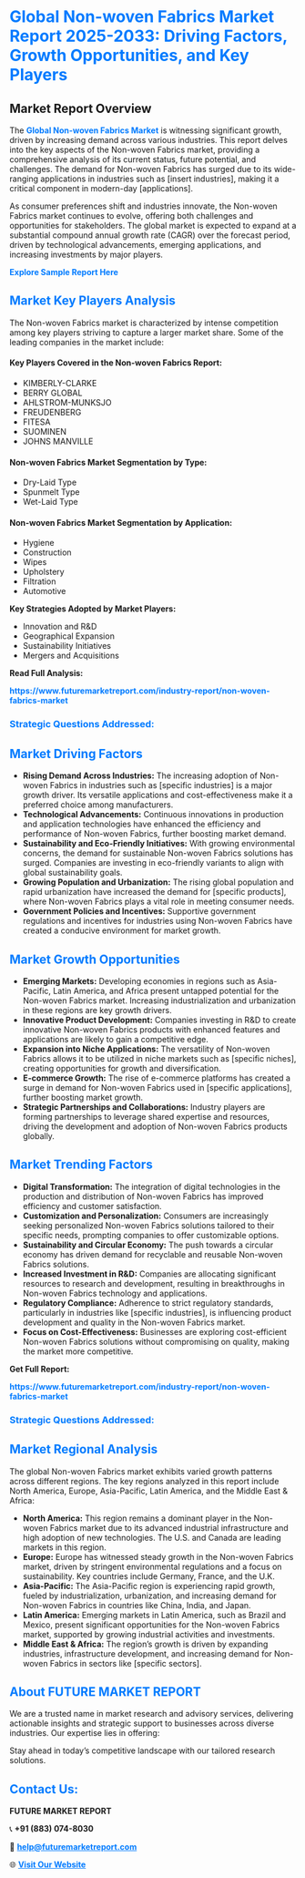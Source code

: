 <h1 style="color: #007BFF;">Global Non-woven Fabrics Market Report 2025-2033: Driving Factors, Growth Opportunities, and Key Players</h1>

<section id="overview">
<h2>Market Report Overview</h2>
<p>The <a href="https://www.futuremarketreport.com/industry-report/non-woven-fabrics-market" style="color: #007BFF; text-decoration: none;"><strong>Global Non-woven Fabrics Market</strong></a> is witnessing significant growth, driven by increasing demand across various industries. This report delves into the key aspects of the Non-woven Fabrics market, providing a comprehensive analysis of its current status, future potential, and challenges. The demand for Non-woven Fabrics has surged due to its wide-ranging applications in industries such as [insert industries], making it a critical component in modern-day [applications].</p>
<p>As consumer preferences shift and industries innovate, the Non-woven Fabrics market continues to evolve, offering both challenges and opportunities for stakeholders. The global market is expected to expand at a substantial compound annual growth rate (CAGR) over the forecast period, driven by technological advancements, emerging applications, and increasing investments by major players.</p>
</section>

<section id="overview">
<p><a href="https://www.futuremarketreport.com/request-sample/reportId=50793" style="color: #007BFF; text-decoration: none;"><strong>Explore Sample Report Here</strong></a></p>
</section>

<section id="key-players">
<h2 style="color: #007BFF;">Market Key Players Analysis</h2>
<p>The Non-woven Fabrics market is characterized by intense competition among key players striving to capture a larger market share. Some of the leading companies in the market include:</p>
<h4>Key Players Covered in the Non-woven Fabrics Report:</h4>
<ul><li>KIMBERLY-CLARKE</li><li>BERRY GLOBAL</li><li>AHLSTROM-MUNKSJO</li><li>FREUDENBERG</li><li>FITESA</li><li>SUOMINEN</li><li>JOHNS MANVILLE</li></ul>
<h4>Non-woven Fabrics Market Segmentation by Type:</h4>
<ul><li>Dry-Laid Type</li><li>Spunmelt Type</li><li>Wet-Laid Type</li></ul>

<h4>Non-woven Fabrics Market Segmentation by Application:</h4>
<ul><li>Hygiene</li><li>Construction</li><li>Wipes</li><li>Upholstery</li><li>Filtration</li><li>Automotive</li></ul>
<p><strong>Key Strategies Adopted by Market Players:</strong></p>
<ul>
<li>Innovation and R&D</li>
<li>Geographical Expansion</li>
<li>Sustainability Initiatives</li>
<li>Mergers and Acquisitions</li>
</ul>
</section>

<section>
<p><strong>Read Full Analysis: </strong></p><a href="https://www.futuremarketreport.com/industry-report/non-woven-fabrics-market" style="color: #007BFF; text-decoration: none;"><strong>https://www.futuremarketreport.com/industry-report/non-woven-fabrics-market</strong></a>
<h3 style="color: #007BFF;">Strategic Questions Addressed:</h3>
</section>

<section id="driving-factors">
<h2 style="color: #007BFF;">Market Driving Factors</h2>
<ul>
<li><strong>Rising Demand Across Industries:</strong> The increasing adoption of Non-woven Fabrics in industries such as [specific industries] is a major growth driver. Its versatile applications and cost-effectiveness make it a preferred choice among manufacturers.</li>
<li><strong>Technological Advancements:</strong> Continuous innovations in production and application technologies have enhanced the efficiency and performance of Non-woven Fabrics, further boosting market demand.</li>
<li><strong>Sustainability and Eco-Friendly Initiatives:</strong> With growing environmental concerns, the demand for sustainable Non-woven Fabrics solutions has surged. Companies are investing in eco-friendly variants to align with global sustainability goals.</li>
<li><strong>Growing Population and Urbanization:</strong> The rising global population and rapid urbanization have increased the demand for [specific products], where Non-woven Fabrics plays a vital role in meeting consumer needs.</li>
<li><strong>Government Policies and Incentives:</strong> Supportive government regulations and incentives for industries using Non-woven Fabrics have created a conducive environment for market growth.</li>
</ul>
</section>

<section id="growth-opportunities">
<h2 style="color: #007BFF;">Market Growth Opportunities</h2>
<ul>
<li><strong>Emerging Markets:</strong> Developing economies in regions such as Asia-Pacific, Latin America, and Africa present untapped potential for the Non-woven Fabrics market. Increasing industrialization and urbanization in these regions are key growth drivers.</li>
<li><strong>Innovative Product Development:</strong> Companies investing in R&D to create innovative Non-woven Fabrics products with enhanced features and applications are likely to gain a competitive edge.</li>
<li><strong>Expansion into Niche Applications:</strong> The versatility of Non-woven Fabrics allows it to be utilized in niche markets such as [specific niches], creating opportunities for growth and diversification.</li>
<li><strong>E-commerce Growth:</strong> The rise of e-commerce platforms has created a surge in demand for Non-woven Fabrics used in [specific applications], further boosting market growth.</li>
<li><strong>Strategic Partnerships and Collaborations:</strong> Industry players are forming partnerships to leverage shared expertise and resources, driving the development and adoption of Non-woven Fabrics products globally.</li>
</ul>
</section>

<section id="trending-factors">
<h2 style="color: #007BFF;">Market Trending Factors</h2>
<ul>
<li><strong>Digital Transformation:</strong> The integration of digital technologies in the production and distribution of Non-woven Fabrics has improved efficiency and customer satisfaction.</li>
<li><strong>Customization and Personalization:</strong> Consumers are increasingly seeking personalized Non-woven Fabrics solutions tailored to their specific needs, prompting companies to offer customizable options.</li>
<li><strong>Sustainability and Circular Economy:</strong> The push towards a circular economy has driven demand for recyclable and reusable Non-woven Fabrics solutions.</li>
<li><strong>Increased Investment in R&D:</strong> Companies are allocating significant resources to research and development, resulting in breakthroughs in Non-woven Fabrics technology and applications.</li>
<li><strong>Regulatory Compliance:</strong> Adherence to strict regulatory standards, particularly in industries like [specific industries], is influencing product development and quality in the Non-woven Fabrics market.</li>
<li><strong>Focus on Cost-Effectiveness:</strong> Businesses are exploring cost-efficient Non-woven Fabrics solutions without compromising on quality, making the market more competitive.</li>
</ul>
</section>

<section>
<p><strong>Get Full Report: </strong></p><a href="https://www.futuremarketreport.com/industry-report/non-woven-fabrics-market" style="color: #007BFF; text-decoration: none;"><strong>https://www.futuremarketreport.com/industry-report/non-woven-fabrics-market</strong></a>
<h3 style="color: #007BFF;">Strategic Questions Addressed:</h3>
</section>


<section id="regional-analysis">
<h2 style="color: #007BFF;">Market Regional Analysis</h2>
<p>The global Non-woven Fabrics market exhibits varied growth patterns across different regions. The key regions analyzed in this report include North America, Europe, Asia-Pacific, Latin America, and the Middle East & Africa:</p>
<ul>
<li><strong>North America:</strong> This region remains a dominant player in the Non-woven Fabrics market due to its advanced industrial infrastructure and high adoption of new technologies. The U.S. and Canada are leading markets in this region.</li>
<li><strong>Europe:</strong> Europe has witnessed steady growth in the Non-woven Fabrics market, driven by stringent environmental regulations and a focus on sustainability. Key countries include Germany, France, and the U.K.</li>
<li><strong>Asia-Pacific:</strong> The Asia-Pacific region is experiencing rapid growth, fueled by industrialization, urbanization, and increasing demand for Non-woven Fabrics in countries like China, India, and Japan.</li>
<li><strong>Latin America:</strong> Emerging markets in Latin America, such as Brazil and Mexico, present significant opportunities for the Non-woven Fabrics market, supported by growing industrial activities and investments.</li>
<li><strong>Middle East & Africa:</strong> The region’s growth is driven by expanding industries, infrastructure development, and increasing demand for Non-woven Fabrics in sectors like [specific sectors].</li>
</ul>
</section>

<footer>
<h2 style="color: #007BFF;">About FUTURE MARKET REPORT</h2>
<p>We are a trusted name in market research and advisory services, delivering actionable insights and strategic support to businesses across diverse industries. Our expertise lies in offering:</p>

<p>Stay ahead in today’s competitive landscape with our tailored research solutions.</p>

<h2 style="color: #007BFF;">Contact Us:</h2>
<p><strong>FUTURE MARKET REPORT</strong></p>
<p>📞 <strong>+91 (883) 074-8030</strong></p>
<p>📧 <strong><a href="mailto:help@futuremarketreport.com" style="color: #007BFF;">help@futuremarketreport.com</a></strong></p>
<p>🌐 <strong><a href="https://www.futuremarketreport.com/" style="color: #007BFF;">Visit Our Website</a></strong></p>
</footer>